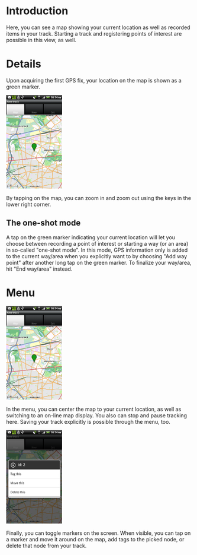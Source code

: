 Introduction
============

Here, you can see a map showing your current location as well as
recorded items in your track. Starting a track and registering points of
interest are possible in this view, as well.

Details
=======

Upon acquiring the first GPS fix, your location on the map is shown as a
green marker.

<img src="https://raw.githubusercontent.com/jsydow/swp-dv-ws2010-osm-1/master/Documentation/img/manual_newtrack_card_signal.png" height="30%" width="30%"/>

By tapping on the map, you can zoom in and zoom out using the keys in
the lower right corner.

The one-shot mode
-----------------

A tap on the green marker indicating your current location will let you
choose between recording a point of interest or starting a way (or an
area) in so-called "one-shot mode". In this mode, GPS information only
is added to the current way/area when you explicitly want to by choosing
"Add way point" after another long tap on the green marker. To finalize
your way/area, hit "End way/area" instead.

Menu
====

<img src="https://raw.githubusercontent.com/jsydow/swp-dv-ws2010-osm-1/master/Documentation/img/manual_newtrack_card_signal.png" height="30%" width="30%"/>

In the menu, you can center the map to your current location, as well as
switching to an on-line map display. You also can stop and pause
tracking here. Saving your track explicitly is possible through the
menu, too.

<img src="https://raw.githubusercontent.com/jsydow/swp-dv-ws2010-osm-1/master/Documentation/img/manual_newtrack_card_onclick.png" height="30%" width="30%"/>

Finally, you can toggle markers on the screen. When visible, you can tap
on a marker and move it around on the map, add tags to the picked node,
or delete that node from your track.
